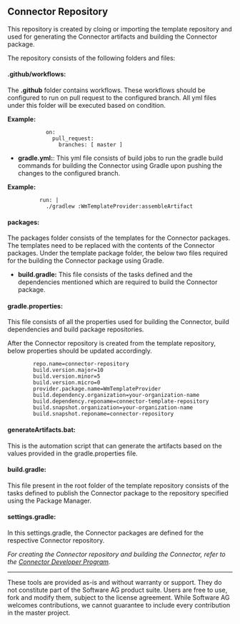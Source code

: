 ## Connector Repository
  
  This repository is created by cloing or importing the template repository and used for generating the Connector artifacts and building the Connector package.

  The repository consists of the following folders and files:

#### .github/workflows:
The **.github** folder contains workflows. These workflows should be configured to run on pull request to the configured branch. All yml files under this folder will be executed based on condition.

**Example:**

                on:
                  pull_request:
                    branches: [ master ]     


- **gradle.yml:**: This yml file consists of build jobs to run the gradle build commands for building the Connector using Gradle upon pushing the changes to the configured branch.

**Example:**

              run: |
                ./gradlew :WmTemplateProvider:assembleArtifact


#### packages:
The packages folder consists of the templates for the Connector packages. The templates need to be replaced with the contents of the Connector packages. Under the template package folder, the below two files required for the building the Connector package using Gradle.

- **build.gradle:** This file consists of the tasks defined and the dependencies mentioned which are required to build the Connector package.


#### gradle.properties:
This file consists of all the properties used for building the Connector, build dependencies and build package repositories.

After the Connector repository is created from the template repository, below properties should be updated accordingly.

            repo.name=connector-repository
            build.version.major=10
            build.version.minor=5
            build.version.micro=0
            provider.package.name=WmTemplateProvider
            build.dependency.organization=your-organization-name
            build.dependency.reponame=connector-template-repository
            build.snapshot.organization=your-organization-name
            build.snapshot.reponame=connector-repository


#### generateArtifacts.bat:
This is the automation script that can generate the artifacts based on the values provided in the gradle.properties file.

#### build.gradle:
This file present in the root folder of the template repository consists of the tasks defined to publish the Connector package to the repository specified using the Package Manager.

#### settings.gradle:
In this settings.gradle, the Connector packages are defined for the respective Connector repository.


*For creating the Connector repository and building the Connector, refer to the [Connector Developer Program](https://open-source.softwareag.com/Connector-Developer-Program/cloudstreams-cdk/2-create-new-repo).*

------------------------------

These tools are provided as-is and without warranty or support. They do not constitute part of the Software AG product suite. Users are free to use, fork and modify them, subject to the license agreement. While Software AG welcomes contributions, we cannot guarantee to include every contribution in the master project.
